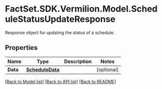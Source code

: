 # FactSet.SDK.Vermilion.Model.ScheduleStatusUpdateResponse
Response object for updating the status of a schedule.

## Properties

Name | Type | Description | Notes
------------ | ------------- | ------------- | -------------
**Data** | [**ScheduleData**](ScheduleData.md) |  | [optional] 

[[Back to Model list]](../README.md#documentation-for-models) [[Back to API list]](../README.md#documentation-for-api-endpoints) [[Back to README]](../README.md)

